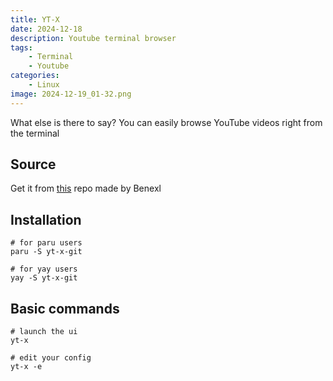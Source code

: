 ```yaml
---
title: YT-X
date: 2024-12-18
description: Youtube terminal browser
tags:
    - Terminal
    - Youtube
categories:
    - Linux
image: 2024-12-19_01-32.png
---
```


What else is there to say? You can easily browse YouTube videos right from the terminal

## Source

Get it from [this](https://github.com/Benexl/yt-x) repo made by Benexl

## Installation
```
# for paru users
paru -S yt-x-git

# for yay users
yay -S yt-x-git
```
## Basic commands
```
# launch the ui
yt-x

# edit your config
yt-x -e
```
